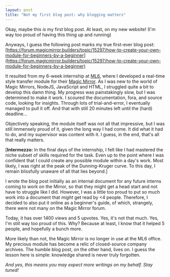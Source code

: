 ```yaml
---
layout: post
title: "Not my first blog post: why blogging matters"
---
```


Okay, maybe this *is* my first blog post. At least, on my new website! (I'm way too proud of having this thing up and running)

Anyways, I guess the following post marks my true first-ever blog post: [https://forum.magicmirror.builders/topic/15297/how-to-create-your-own-module-for-beginners-by-a-beginner](https://forum.magicmirror.builders/topic/15297/how-to-create-your-own-module-for-beginners-by-a-beginner)

It resulted from my 6-week internship at [ML6](https://www.ml6.eu/), where I developed a real-time style transfer module for their [Magic Mirror](https://magicmirror.builders/). As I was new to the world of Magic Mirrors, NodeJS, JavaScript and HTML, I struggled quite a bit to develop this damn thing. My progress was painstakingly slow, but I was determined to make it work. I scoured the documentation, fora, and source code, looking for insights. Through lots of trial-and-error, I eventually managed to pull it off. And that with still 20 minutes left until the (hard) deadline…

Objectively speaking, the module itself was not all that impressive, but I was still immensely proud of it, given the long way I had come. It did what it had to do, and my supervisor was content with it. I guess, in the end, that's all that really matters.

[**Intermezzo:** In the final days of the internship, I felt like I had mastered the niche subset of skills required for the task. Even up to the point where I was confident that I could create any possible module within a day's work. Most likely, I was right at the peak of the Dunning-Kruger curve. To this day, I remain blissfully unaware of all that lies beyond.]

I wrote the blog post initially as an internal document for any future interns coming to work on the Mirror, so that they might get a head start and not have to struggle like I did. However, I was a little too proud to put so much work into a document that *might* get read by <4 people. Therefore, I decided to also put it online as a beginner's guide, of which, strangely, there were not many on the Magic Mirror forum. 

Today, it has over 1400 views and 5 upvotes. Yes, it's not that much. Yes, I'm still way too proud of this. Why? Because at least, I know that it helped 5 people, and hopefully a bunch more.

More likely than not, the Magic Mirror is no longer in use at the ML6 office. My precious module has become a relic of closed-source company archives. The humble blog post, on the other hand, lives on. I guess the lesson here is simple: knowledge shared is never truly forgotten.

*And yes, this means you may expect more writings on my behalf. Stay tuned!*
